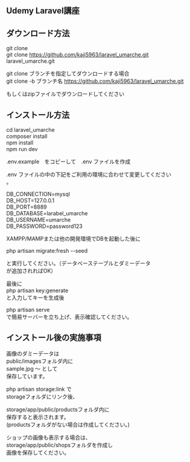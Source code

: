 ## Udemy Laravel講座

## ダウンロード方法
git clone <br>
git clone https://github.com/kaji5963/laravel_umarche.git <br>
laravel_umarche.git <br>

git clone ブランチを指定してダウンロードする場合 <br>
git clone -b ブランチ名 https://github.com/kaji5963/laravel_umarche.git <br>

もしくはzipファイルでダウンロードしてください

## インストール方法

cd laravel_umarche <br>
composer install<br>
npm install<br>
npm run dev<br>

.env.example　をコピーして　.env ファイルを作成<br>

.env ファイルの中の下記をご利用の環境に合わせて変更してください<br>。

DB_CONNECTION=mysql<br>
DB_HOST=127.0.0.1<br>
DB_PORT=8889<br>
DB_DATABASE=larabel_umarche<br>
DB_USERNAME=umarche<br>
DB_PASSWORD=password123<br>

XAMPP/MAMPまたは他の開発環境でDBを起動した後に<br>

php artisan migrate:fresh --seed<br>

と実行してください。（データベーステーブルとダミーデータ<br>
が追加されればOK）<br>

最後に<br>
php artisan key:generate<br>
と入力してキーを生成後<br>

php artisan serve<br>
で簡易サーバーを立ち上げ、表示確認してください。

## インストール後の実施事項

画像のダミーデータは<br>
public/imagesフォルダ内に<br>
sample.jpg 〜 として<br>
保存しています。<br>

php artisan storage:link で<br>
storageフォルダにリンク後、<br>

storage/app/public/productsフォルダ内に<br>
保存すると表示されます。<br>
(productsフォルダがない場合は作成してください。)<br>

ショップの画像も表示する場合は、<br>
storage/app/public/shopsフォルダを作成し<br>
画像を保存してください。
